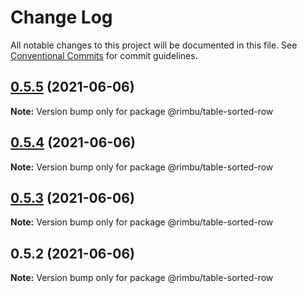 # Change Log

All notable changes to this project will be documented in this file.
See [Conventional Commits](https://conventionalcommits.org) for commit guidelines.

## [0.5.5](https://github.com/rimbu-org/rimbu/compare/@rimbu/table-sorted-row@0.5.4...@rimbu/table-sorted-row@0.5.5) (2021-06-06)

**Note:** Version bump only for package @rimbu/table-sorted-row





## [0.5.4](https://github.com/rimbu-org/rimbu/compare/@rimbu/table-sorted-row@0.5.3...@rimbu/table-sorted-row@0.5.4) (2021-06-06)

**Note:** Version bump only for package @rimbu/table-sorted-row





## [0.5.3](https://github.com/rimbu-org/rimbu/compare/@rimbu/table-sorted-row@0.5.2...@rimbu/table-sorted-row@0.5.3) (2021-06-06)

**Note:** Version bump only for package @rimbu/table-sorted-row





## 0.5.2 (2021-06-06)

**Note:** Version bump only for package @rimbu/table-sorted-row

